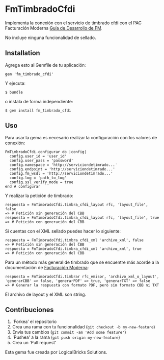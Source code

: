 # FmTimbradoCfdi

Implementa la conexión con el servicio de timbrado cfdi con el PAC Facturación Moderna [Guía de Desarrollo de FM](http://developers.facturacionmoderna.com).

No incluye ninguna funcionalidad de sellado.

## Installation

Agrega esto al Gemfile de tu aplicación:

    gem 'fm_timbrado_cfdi'

Y ejecuta:

    $ bundle

o instala de forma independiente:

    $ gem install fm_timbrado_cfdi

## Uso

Para usar la gema es necesario realizar la configuración con los valores de conexión:

```
FmTimbradoCfdi.configurar do |config|
  config.user_id = 'user_id'
  config.user_pass = 'password'
  config.namespace = 'http://serviciondetimrado...'
  config.endpoint = 'http://serviciondetimrado...'
  config.fm_wsdl = 'http://serviciondetimrado...'
  config.log = 'path_to_log'
  config.ssl_verify_mode = true
end # configurar
```

Y realizar la petición de timbrado:

```
respuesta = FmTimbradoCfdi.timbra_cfdi_layout rfc, 'layout_file', false
=> # Petición sin generación del CBB
respuesta = FmTimbradoCfdi.timbra_cfdi_layout rfc, 'layout_file', true
=> # Petición con generación del CBB
```

Si cuentas con el XML sellado puedes hacer lo siguiente:

```
respuesta = FmTimbradoCfdi.timbra_cfdi_xml 'archivo_xml', false
=> # Petición sin generación del CBB
respuesta = FmTimbradoCfdi.timbra_cfdi_xml 'archivo_xml', true
=> # Petición con generación del CBB
```

Para un método más general de timbrado que se encuentre más acorde a la documentación de [Facturación Moderna](http://developers.facturacionmoderna.com):

```
respuesta = FmTimbradoCfdi.timbrar rfc_emisor, 'archivo_xml_o_layout', 'generarCBB' => false, 'generarPDF' => true, 'generarTXT' => false
=> # Generar la respuesta con formato PDF, pero sin formato CBB ni TXT
```


El archivo de layout y el XML son string.


## Contribuciones

1. 'Forkea' el repositorio
2. Crea una rama con tu funcionalidad (`git checkout -b my-new-feature`)
3. Envía tus cambios (`git commit -am 'Add some feature'`)
4. 'Pushea' a la rama (`git push origin my-new-feature`)
5. Crea un 'Pull request'

Esta gema fue creada por LogicalBricks Solutions.
